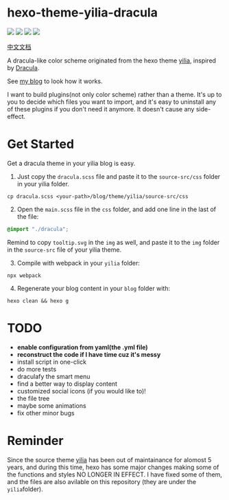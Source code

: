 # hexo-theme-yilia-dracula

![](https://img.shields.io/badge/hexo-5.4.0-blue)
![](https://img.shields.io/badge/node-14.17.4-blue)
![](https://img.shields.io/badge/yilia-4.0.0-blue)
![](https://img.shields.io/badge/IE-8+-red)

[中文文档](./README_CN.md)

A dracula-like color scheme originated from the hexo theme [yilia](https://github.com/litten/hexo-theme-yilia), inspired by [Dracula](https://draculatheme.com/).

See [my blog](https://natsunoyoru97.github.io/) to look how it works.

I want to build plugins(not only color scheme) rather than a theme. It's up to you to decide which files you want to import, and it's easy to uninstall any of these plugins if you don't need it anymore. It doesn't cause any side-effect.

# Get Started

Get a dracula theme in your yilia blog is easy. 

1. Just copy the ``dracula.scss`` file and paste it to the ``source-src/css`` folder in your yilia folder.

```shell
cp dracula.scss <your-path>/blog/theme/yilia/source-src/css
```

2. Open the ``main.scss`` file in the ``css`` folder, and add one line in the last of the file:

```scss
@import "./dracula";
```

Remind to copy ``tooltip.svg`` in the ``img`` as well, and paste it to the ``img`` folder in the ``source-src`` file of your yilia theme.

3. Compile with webpack in your ``yilia`` folder:

```shell
npx webpack
```


4. Regenerate your blog content in your ``blog`` folder with:

```shell
hexo clean && hexo g
```

# TODO

- **enable configuration from yaml(the .yml file)**
- **reconstruct the code if I have time cuz it's messy**
- install script in one-click
- do more tests
- draculafy the smart menu
- find a better way to display content
- customized social icons (if you would like to)! 
- the file tree
- maybe some animations
- fix other minor bugs

# Reminder

Since the source theme [yilia](https://github.com/litten/hexo-theme-yilia) has been out of maintainance for alomost 5 years, 
and during this time, hexo has some major changes making some of the functions and styles NO LONGER IN EFFECT. I have fixed
some of them, and the files are also avilable on this repository (they are under the ``yilia``folder).